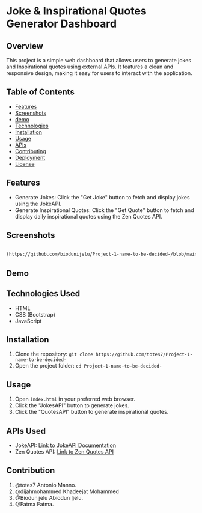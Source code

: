 # Joke & Inspirational Quotes Generator Dashboard

## Overview
This project is a simple web dashboard that allows users to generate jokes and Inspirational quotes using external APIs. It features a clean and responsive design, making it easy for users to interact with the application.

## Table of Contents
- [Features](#features)
- [Screenshots](#screenshots)
- [demo](#usage)
- [Technologies](#technologies)
- [Installation](#installation)
- [Usage](#usage)
- [APIs](#apis)
- [Contributing](#contributing)
- [Deployment](#deployment)
- [License](#license)


## Features
- Generate Jokes: Click the "Get Joke" button to fetch and display jokes using the JokeAPI.
- Generate Inspirational Quotes: Click the "Get Quote" button to fetch and display daily inspirational quotes using the Zen Quotes API.

## Screenshots

```md

(https://github.com/biodunijelu/Project-1-name-to-be-decided-/blob/main/assets/image/mockup_design.png)

```

## Demo


## Technologies Used

- HTML
- CSS (Bootstrap)
- JavaScript

## Installation

1. Clone the repository: `git clone https://github.com/totes7/Project-1-name-to-be-decided-`
2. Open the project folder: `cd Project-1-name-to-be-decided-`

## Usage

1. Open `index.html` in your preferred web browser.
2. Click the "JokesAPI" button to generate jokes.
3. Click the "QuotesAPI" button to generate inspirational quotes.

## APIs Used

- JokeAPI: [Link to JokeAPI Documentation](https://v2.jokeapi.dev/docs)
- Zen Quotes API: [Link to Zen Quotes API](https://zenquotes.io/api)

## Contribution

1. @totes7 Antonio Manno.
2. @dijahmohammed Khadeejat Mohammed
3. @Biodunijelu   Abiodun Ijelu.
4. @Fatma   Fatma.

